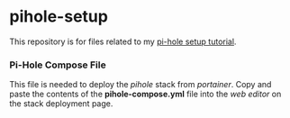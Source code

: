 # pihole-setup

This repository is for files related to my [pi-hole setup tutorial](https://jackwaterloo.com/running-pihole-in-docker-block-ads-across-all-applications/).

### Pi-Hole Compose File

This file is needed to deploy the *pihole* stack from *portainer*. Copy and paste the contents of the **pihole-compose.yml** file into the *web editor* on the stack deployment page.
